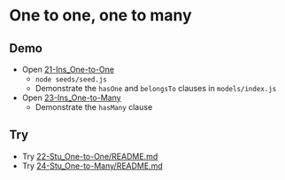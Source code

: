 # One to one, one to many

## Demo

* Open [21-Ins_One-to-One](../activities/21-Ins_One-to-One)
  * `node seeds/seed.js`
  * Demonstrate the `hasOne` and `belongsTo` clauses in `models/index.js`
* Open [23-Ins_One-to-Many](../activities/23-Ins_One-to-Many)
  * Demonstrate the `hasMany` clause

## Try

* Try [22-Stu_One-to-One/README.md](../activities/22-Stu_One-to-One/README.md)
* Try [24-Stu_One-to-Many/README.md](../activities/24-Stu_One-to-Many/README.md)